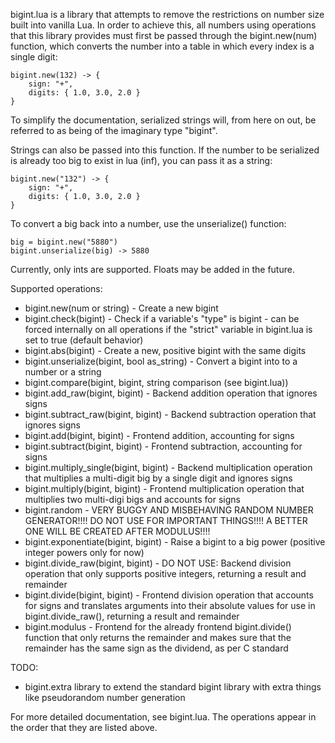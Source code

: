 bigint.lua is a library that attempts to remove the restrictions on number size
built into vanilla Lua. In order to achieve this, all numbers using operations
that this library provides must first be passed through the bigint.new(num)
function, which converts the number into a table in which every index is a
single digit:

    bigint.new(132) -> {
        sign: "+",
        digits: { 1.0, 3.0, 2.0 }
    }

To simplify the documentation, serialized strings will, from here on out, be
referred to as being of the imaginary type "bigint".

Strings can also be passed into this function. If the number to be serialized is
already too big to exist in lua (inf), you can pass it as a string:

    bigint.new("132") -> {
        sign: "+",
        digits: { 1.0, 3.0, 2.0 }
    }

To convert a big back into a number, use the unserialize() function:

    big = bigint.new("5880")
    bigint.unserialize(big) -> 5880

Currently, only ints are supported. Floats may be added in the future.

Supported operations:
* bigint.new(num or string) - Create a new bigint
* bigint.check(bigint) - Check if a variable's "type" is bigint - can be forced 
    internally on all operations if the "strict" variable in bigint.lua is set
    to true (default behavior)
* bigint.abs(bigint) - Create a new, positive bigint with the same digits
* bigint.unserialize(bigint, bool as\_string) - Convert a bigint into to a number
    or a string
* bigint.compare(bigint, bigint, string comparison (see bigint.lua))
* bigint.add\_raw(bigint, bigint) - Backend addition operation that ignores
    signs
* bigint.subtract\_raw(bigint, bigint) - Backend subtraction operation that
    ignores signs
* bigint.add(bigint, bigint) - Frontend addition, accounting for signs
* bigint.subtract(bigint, bigint) - Frontend subtraction, accounting for signs
* bigint.multiply\_single(bigint, bigint) - Backend multiplication operation that
    multiplies a multi-digit big by a single digit and ignores signs
* bigint.multiply(bigint, bigint) - Frontend multiplication operation that
    multiplies two multi-digi bigs and accounts for signs
* bigint.random - VERY BUGGY AND MISBEHAVING RANDOM NUMBER GENERATOR!!!! DO NOT
    USE FOR IMPORTANT THINGS!!!! A BETTER ONE WILL BE CREATED AFTER MODULUS!!!!
* bigint.exponentiate(bigint, bigint) - Raise a bigint to a big power (positive
    integer powers only for now)
* bigint.divide\_raw(bigint, bigint) - DO NOT USE: Backend division operation
    that only supports positive integers, returning a result and remainder
* bigint.divide(bigint, bigint) - Frontend division operation that accounts for
    signs and translates arguments into their absolute values for use in
    bigint.divide\_raw(), returning a result and remainder
* bigint.modulus - Frontend for the already frontend bigint.divide() function
    that only returns the remainder and makes sure that the remainder has the
    same sign as the dividend, as per C standard

TODO:
* bigint.extra library to extend the standard bigint library with extra things
    like pseudorandom number generation

For more detailed documentation, see bigint.lua. The operations appear in the
order that they are listed above.
